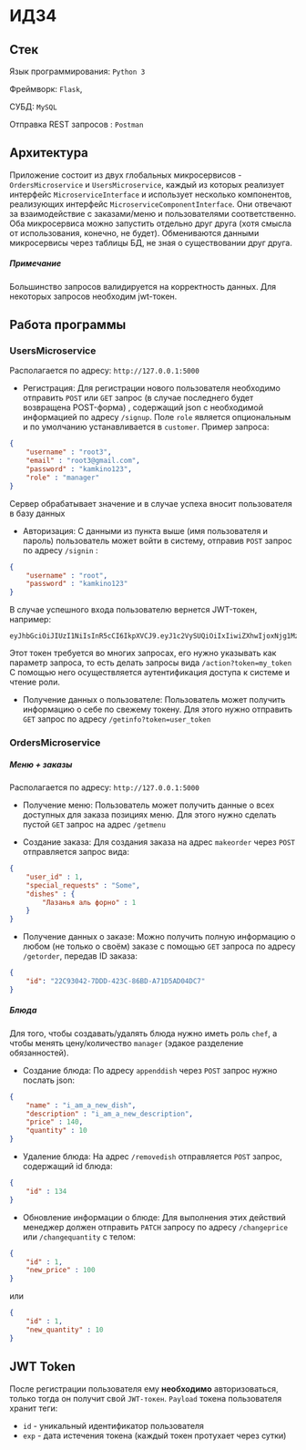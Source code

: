 # ИДЗ4
## Стек
Язык программирования: `Python 3`

Фреймворк: `Flask`, 

СУБД: `MySQL`

Отправка REST запросов : `Postman`

## Архитектура 
Приложение состоит из двух глобальных микросервисов - `OrdersMicroservice` и `UsersMicroservice`, каждый из которых реализует интерфейс `MicroserviceInterface` и использует несколько компонентов, реализующих интерфейс `MicroserviceComponentInterface`. Они отвечают за взаимодействие с заказами/меню и пользователями соответственно.
Оба микросервиса можно запустить отдельно друг друга (хотя смысла от использования, конечно, не будет). Обмениваются данными микросервисы через таблицы БД, не зная о существовании друг друга.
##### Примечание
Большинство запросов валидируется на корректность данных. Для некоторых запросов необходим jwt-токен.

## Работа программы
### UsersMicroservice
Располагается по адресу: `http://127.0.0.1:5000`

* Регистрация:
Для регистрации нового пользователя необходимо отправить `POST` или `GET` запрос (в случае последнего будет возвращена POST-форма) , содержащий json с необходимой информацией по адресу `/signup`. Поле `role` является опциональным и по умолчанию устанавливается в `customer`. Пример запроса:
```json
{
    "username" : "root3",
    "email" : "root3@gmail.com",
    "password" : "kamkino123",
    "role" : "manager"
}
```
Сервер обрабатывает значение и в случае успеха вносит пользователя в базу данных

* Авторизация:
С данными из пункта выше (имя пользователя и пароль) пользователь может войти в систему, отправив `POST` запрос по адресу `/signin` :
```json
{
    "username" : "root",
    "password" : "kamkino123"
}
```
В случае успешного входа пользователю вернется JWT-токен, например:
```
eyJhbGciOiJIUzI1NiIsInR5cCI6IkpXVCJ9.eyJ1c2VySUQiOiIxIiwiZXhwIjoxNjg1Mzk2MjEzfQ.V2yJSSUD9B0odmCT9eQUcjlzUD0orh4O0unkZwqnxl4
```
Этот токен требуется во многих запросах, его нужно указывать как параметр запроса, то есть делать запросы вида `/action?token=my_token`
С помощью него осуществляется аутентификация доступа к системе и чтение роли.

* Получение данных о пользователе:
Пользователь может получить информацию о себе по свежему токену. Для этого нужно отправить `GET` запрос по адресу `/getinfo?token=user_token`

### OrdersMicroservice
##### Меню + заказы
Располагается по адресу: `http://127.0.0.1:5000`
* Получение меню:
Пользователь может получить данные о всех доступных для заказа позициях меню. Для этого нужно сделать пустой `GET` запрос на адрес `/getmenu` 

* Создание заказа:
Для создания заказа на адрес `makeorder` через `POST` отправляется запрос вида:
```json
{
    "user_id" : 1,
    "special_requests" : "Some",
    "dishes" : {
        "Лазанья аль форно" : 1
    }
}
```

* Получение данных о заказе:
Можно получить полную информацию о любом (не только о своём) заказе c помощью `GET` запроса по адресу `/getorder`, передав ID заказа:
```json
{
    "id": "22C93042-7DDD-423C-86BD-A71D5AD04DC7"
}
```

##### Блюда
Для того, чтобы создавать/удалять блюда нужно иметь роль `chef`, а чтобы менять цену/количество `manager` (эдакое разделение обязанностей).

* Создание блюда:
По адресу `appenddish` через `POST` запрос нужно послать json:
```json
{
    "name" : "i_am_a_new_dish",
    "description" : "i_am_a_new_description",
    "price" : 140,
    "quantity" : 10
}
```

* Удаление блюда:
На адрес `/removedish` отправляется `POST` запрос, содержащий id блюда:
```json
{
    "id" : 134
}
```

* Обновление информации о блюде:
Для выполнения этих действий менеджер должен отправить `PATCH` запросу по адресу `/changeprice` или `/changequantity` с телом:
```json
{
    "id" : 1,
    "new_price" : 100
}
```
или
```json
{
    "id" : 1,
    "new_quantity" : 10
}
```

## JWT Token
После регистрации пользователя ему __необходимо__ авторизоваться, только тогда он получит свой `JWT-токен`.
`Payload` токена пользователя хранит теги:
* `id` - уникальный идентификатор пользователя
* `exp` - дата истечения токена (каждый токен протухает через сутки)